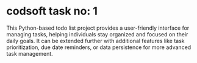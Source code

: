 # codsoft task no: 1
This Python-based todo list project provides a user-friendly interface for managing tasks, helping individuals stay organized and focused on their daily goals. It can be extended further with additional features like task prioritization, due date reminders, or data persistence for more advanced task management.
